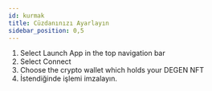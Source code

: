 ```yaml
---
id: kurmak
title: Cüzdanınızı Ayarlayın
sidebar_position: 0,5
---
```


1. Select Launch App in the top navigation bar
2. Select Connect
3. Choose the crypto wallet which holds your DEGEN NFT
4. İstendiğinde işlemi imzalayın.
